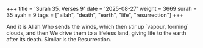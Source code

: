 +++
title = 'Surah 35, Verses 9'
date = '2025-08-27'
weight = 3669
surah = 35
ayah = 9
tags = ["allah", "death", "earth", "life", "resurrection"]
+++

And it is Allah Who sends the winds, which then stir up ˹vapour, forming˺ clouds, and then We drive them to a lifeless land, giving life to the earth after its death. Similar is the Resurrection.